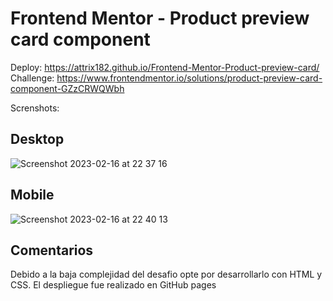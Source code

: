 # Frontend Mentor - Product preview card component

Deploy: https://attrix182.github.io/Frontend-Mentor-Product-preview-card/
<br />
Challenge: https://www.frontendmentor.io/solutions/product-preview-card-component-GZzCRWQWbh

Screnshots:
## Desktop
![Screenshot 2023-02-16 at 22 37 16](https://user-images.githubusercontent.com/44885834/219527865-fd95a642-3c46-423a-8eab-5deb055dcf34.png)

## Mobile
![Screenshot 2023-02-16 at 22 40 13](https://user-images.githubusercontent.com/44885834/219528001-143c867c-2a66-4434-b624-53690929876f.png)


## Comentarios

Debido a la baja complejidad del desafio opte por desarrollarlo con HTML y CSS.
El despliegue fue realizado en GitHub pages


